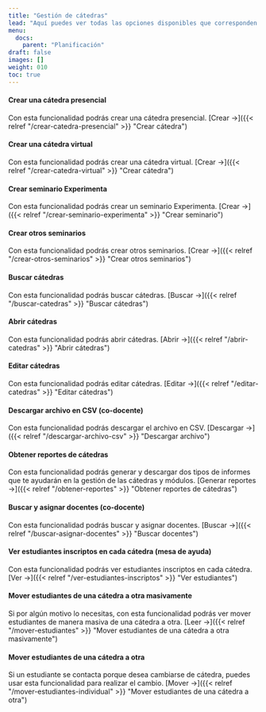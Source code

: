 ```yaml
---
title: "Gestión de cátedras"
lead: "Aquí puedes ver todas las opciones disponibles que corresponden a la gestión de cátedras, de docentes y de estudiantes."
menu:
  docs:
    parent: "Planificación"
draft: false
images: []
weight: 010
toc: true
---
```


#### Crear una cátedra presencial

Con esta funcionalidad podrás crear una cátedra presencial. [Crear →]({{< relref "/crear-catedra-presencial" >}} "Crear cátedra")

#### Crear una cátedra virtual

Con esta funcionalidad podrás crear una cátedra virtual. [Crear →]({{< relref "/crear-catedra-virtual" >}} "Crear cátedra")

#### Crear seminario Experimenta

Con esta funcionalidad podrás crear un seminario Experimenta. [Crear →]({{< relref "/crear-seminario-experimenta" >}} "Crear seminario")

#### Crear otros seminarios

Con esta funcionalidad podrás crear otros seminarios. [Crear →]({{< relref "/crear-otros-seminarios" >}} "Crear otros seminarios")

#### Buscar cátedras

Con esta funcionalidad podrás buscar cátedras. [Buscar →]({{< relref "/buscar-catedras" >}} "Buscar cátedras")

#### Abrir cátedras

Con esta funcionalidad podrás abrir cátedras. [Abrir →]({{< relref "/abrir-catedras" >}} "Abrir cátedras")

#### Editar cátedras

Con esta funcionalidad podrás editar cátedras. [Editar →]({{< relref "/editar-catedras" >}} "Editar cátedras")

#### Descargar archivo en CSV (co-docente)

Con esta funcionalidad podrás descargar el archivo en CSV. [Descargar →]({{< relref "/descargar-archivo-csv" >}} "Descargar archivo")

#### Obtener reportes de cátedras

Con esta funcionalidad podrás generar y descargar dos tipos de informes que te ayudarán en la gestión de las cátedras y módulos. [Generar reportes →]({{< relref "/obtener-reportes" >}} "Obtener reportes de cátedras")

#### Buscar y asignar docentes (co-docente)

Con esta funcionalidad podrás buscar y asignar docentes. [Buscar →]({{< relref "/buscar-asignar-docentes" >}} "Buscar docentes")

#### Ver estudiantes inscriptos en cada cátedra (mesa de ayuda)

Con esta funcionalidad podrás ver estudiantes inscriptos en cada cátedra. [Ver →]({{< relref "/ver-estudiantes-inscriptos" >}} "Ver estudiantes")

#### Mover estudiantes de una cátedra a otra masivamente

Si por algún motivo lo necesitas, con esta funcionalidad podrás ver mover estudiantes de manera masiva de una cátedra a otra. [Leer →]({{< relref "/mover-estudiantes" >}} "Mover estudiantes de una cátedra a otra masivamente")

#### Mover estudiantes de una cátedra a otra

Si un estudiante se contacta porque desea cambiarse de cátedra, puedes usar esta funcionalidad para realizar el cambio. [Mover →]({{< relref "/mover-estudiantes-individual" >}} "Mover estudiantes de una cátedra a otra")
